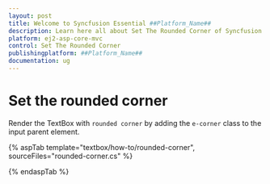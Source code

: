 ```yaml
---
layout: post
title: Welcome to Syncfusion Essential ##Platform_Name##
description: Learn here all about Set The Rounded Corner of Syncfusion Essential ##Platform_Name## widgets based on HTML5 and jQuery.
platform: ej2-asp-core-mvc
control: Set The Rounded Corner
publishingplatform: ##Platform_Name##
documentation: ug
---
```



# Set the rounded corner

Render the TextBox with `rounded corner` by adding the `e-corner` class to the input parent element.

{% aspTab template="textbox/how-to/rounded-corner", sourceFiles="rounded-corner.cs" %}

{% endaspTab %}